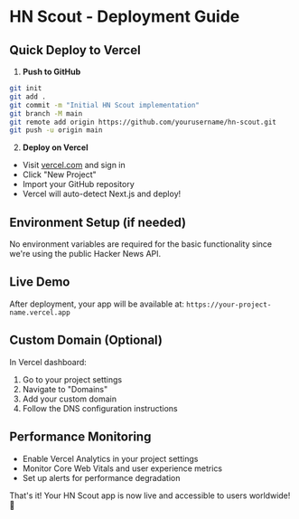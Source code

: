 # HN Scout - Deployment Guide

## Quick Deploy to Vercel

1. **Push to GitHub**
```bash
git init
git add .
git commit -m "Initial HN Scout implementation"
git branch -M main
git remote add origin https://github.com/yourusername/hn-scout.git
git push -u origin main
```

2. **Deploy on Vercel**
- Visit [vercel.com](https://vercel.com) and sign in
- Click "New Project"
- Import your GitHub repository
- Vercel will auto-detect Next.js and deploy!

## Environment Setup (if needed)
No environment variables are required for the basic functionality since we're using the public Hacker News API.

## Live Demo
After deployment, your app will be available at: `https://your-project-name.vercel.app`

## Custom Domain (Optional)
In Vercel dashboard:
1. Go to your project settings
2. Navigate to "Domains"
3. Add your custom domain
4. Follow the DNS configuration instructions

## Performance Monitoring
- Enable Vercel Analytics in your project settings
- Monitor Core Web Vitals and user experience metrics
- Set up alerts for performance degradation

That's it! Your HN Scout app is now live and accessible to users worldwide! 🚀